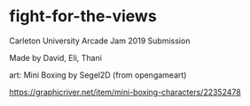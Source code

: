 # fight-for-the-views

Carleton University Arcade Jam 2019 Submission

Made by David, Eli, Thani

art: Mini Boxing by Segel2D (from opengameart)

https://graphicriver.net/item/mini-boxing-characters/22352478
